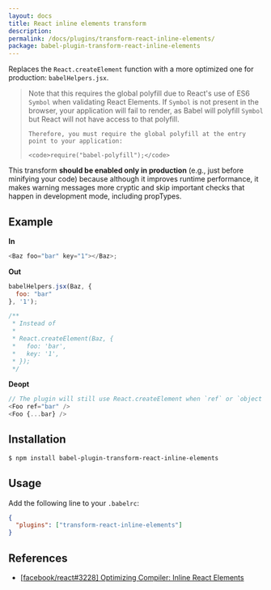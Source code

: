 ```yaml
---
layout: docs
title: React inline elements transform
description:
permalink: /docs/plugins/transform-react-inline-elements/
package: babel-plugin-transform-react-inline-elements
---
```


Replaces the `React.createElement` function with a more optimized one for production: `babelHelpers.jsx`.

<blockquote class="babel-callout babel-callout-info">
  <p>
    Note that this requires the global polyfill due to React's use of ES6 <code>Symbol</code> when validating React Elements.
    If <code>Symbol</code> is not present in the browser, your application will fail to render, as Babel will polyfill <code>Symbol</code>
    but React will not have access to that polyfill.

    Therefore, you must require the global polyfill at the entry point to your application:

    <code>require("babel-polyfill");</code>
  </p>
</blockquote>

This transform **should be enabled only in production** (e.g., just before minifying your code) because although it improves runtime performance, it makes warning messages more cryptic and skip important checks that happen in development mode, including propTypes.

## Example

**In**

```javascript
<Baz foo="bar" key="1"></Baz>;
```

**Out**

```javascript
babelHelpers.jsx(Baz, {
  foo: "bar"
}, '1');

/**
 * Instead of
 *
 * React.createElement(Baz, {
 *   foo: 'bar',
 *   key: '1',
 * });
 */
```

**Deopt**

```js
// The plugin will still use React.createElement when `ref` or `object rest spread` is used
<Foo ref="bar" />
<Foo {...bar} />
```

## Installation

```sh
$ npm install babel-plugin-transform-react-inline-elements
```

## Usage

Add the following line to your `.babelrc`:

```json
{
  "plugins": ["transform-react-inline-elements"]
}
```

## References

* [[facebook/react#3228] Optimizing Compiler: Inline React Elements](https://github.com/facebook/react/issues/3228)
